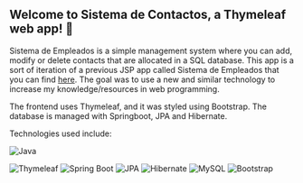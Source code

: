 ## Welcome to Sistema de Contactos, a Thymeleaf web app! 🚀

Sistema de Empleados is a simple management system where you can add, modify or delete contacts that are allocated in a SQL database. This app is a sort of iteration of a previous JSP app called Sistema de Empleados that you can find [here](https://github.com/ori0nis/sistema-empleados-jsp). The goal was to use a new and similar technology to increase my knowledge/resources in web programming.

The frontend uses Thymeleaf, and it was styled using Bootstrap. The database is managed with Springboot, JPA and Hibernate.

Technologies used include:

![Java](https://img.shields.io/badge/java-%23ED8B00.svg?style=for-the-badge&logo=openjdk&logoColor=white)

![Thymeleaf](https://img.shields.io/badge/Thymeleaf-Spring%20Boot-brightgreen.svg?style=for-the-badge&logo=spring&logoColor=white)
![Spring Boot](https://img.shields.io/badge/Spring%20Boot-3.1.2-brightgreen.svg?style=for-the-badge&logo=spring&logoColor=white)
![JPA](https://img.shields.io/badge/JPA-2.2-blue.svg?style=for-the-badge&logo=java&logoColor=white)
![Hibernate](https://img.shields.io/badge/Hibernate-5.6.10-red.svg?style=for-the-badge&logo=hibernate&logoColor=white)
![MySQL](https://img.shields.io/badge/MySQL-Database-blue.svg?style=for-the-badge&logo=mysql&logoColor=white)
![Bootstrap](https://img.shields.io/badge/Bootstrap-563D7C.svg?style=for-the-badge&logo=bootstrap&logoColor=white)
